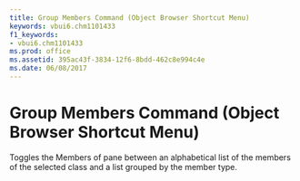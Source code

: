 ```yaml
---
title: Group Members Command (Object Browser Shortcut Menu)
keywords: vbui6.chm1101433
f1_keywords:
- vbui6.chm1101433
ms.prod: office
ms.assetid: 395ac43f-3834-12f6-8bdd-462c8e994c4e
ms.date: 06/08/2017
---
```



# Group Members Command (Object Browser Shortcut Menu)

Toggles the Members of pane between an alphabetical list of the members of the selected class and a list grouped by the member type.


